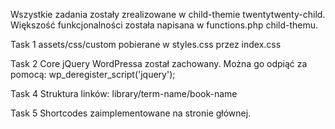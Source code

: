 Wszystkie zadania zostały zrealizowane w child-themie twentytwenty-child.
Większość funkcjonalności została napisana w functions.php child-themu.

Task 1
assets/css/custom pobierane w styles.css przez index.css

Task 2
Core jQuery WordPressa został zachowany. Można go odpiąć za pomocą:
wp_deregister_script('jquery');

Task 4
Struktura linków:
library/term-name/book-name

Task 5
Shortcodes zaimplementowane na stronie głównej.
